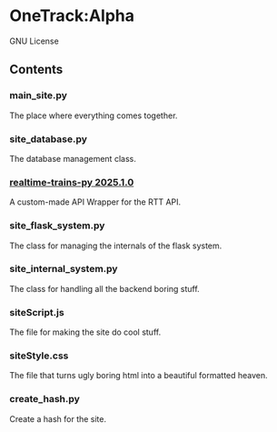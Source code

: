 # OneTrack:Alpha

GNU License

## Contents

### main_site.py 
The place where everything comes together.

### site_database.py
The database management class.

### [realtime-trains-py 2025.1.0](https://github.com/anonymous44401/realtime-trains-py/tree/v2025.1.0)
A custom-made API Wrapper for the RTT API.

### site_flask_system.py
The class for managing the internals of the flask system.

### site_internal_system.py
The class for handling all the backend boring stuff.

### siteScript.js
The file for making the site do cool stuff.

### siteStyle.css
The file that turns ugly boring html into a beautiful formatted heaven.

### create_hash.py
Create a hash for the site.
